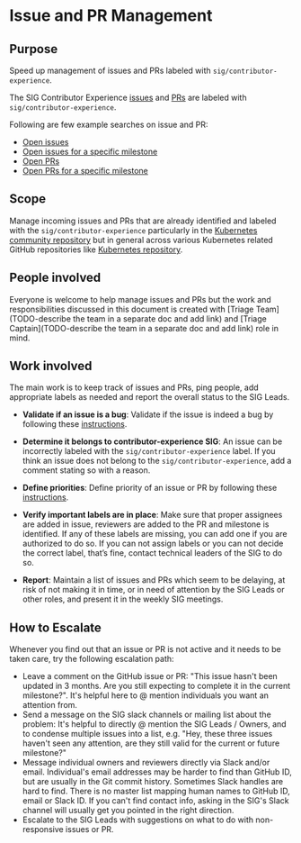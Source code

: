 # Issue and PR Management

## Purpose

Speed up management of issues and PRs labeled with `sig/contributor-experience`.

The SIG Contributor Experience [issues](https://github.com/kubernetes/community/labels/sig%2Fcontributor-experience) and [PRs](https://github.com/kubernetes/community/pulls?utf8=%E2%9C%93&q=is%3Apr+is%3Aopen+label%3Asig%2Fcontributor-experience+) are labeled with `sig/contributor-experience`.

Following are few example searches on issue and PR:
* [Open issues](https://github.com/kubernetes/community/labels/sig%2Fcontributor-experience)
* [Open issues for a specific milestone](https://github.com/kubernetes/community/issues?utf8=%E2%9C%93&q=is%3Aopen+label%3Asig%2Fcontributor-experience+milestone%3AMay)
* [Open PRs](https://github.com/kubernetes/community/pulls?utf8=%E2%9C%93&q=is%3A+pr+is%3Aopen+label%3Asig%2Fcontributor-experience+) 
* [Open PRs for a specific milestone](https://github.com/kubernetes/community/pulls?utf8=%E2%9C%93&q=is%3Apr+label%3Asig%2Fcontributor-experience+milestone%3AMay+is%3Aopen)

## Scope

Manage incoming issues and PRs that are already identified and labeled with the `sig/contributor-experience` particularly in the [Kubernetes community repository](https://github.com/kubernetes/community) but in general across various Kubernetes related GitHub repositories like [Kubernetes repository](https://github.com/kubernetes/kubernetes/issues?utf8=%E2%9C%93&q=is%3Aissue+is%3Aopen+label%3Asig%2Fcontributor-experience).

## People involved

Everyone is welcome to help manage issues and PRs but the work and responsibilities discussed in this document is created with [Triage Team](TODO-describe the team in a separate doc and add link) and [Triage Captain](TODO-describe the team in a separate doc and add link) role in mind.

## Work involved

The main work is to keep track of issues and PRs, ping people, add appropriate labels as needed and report the overall status to the SIG Leads.

- **Validate if an issue is a bug**: Validate if the issue is indeed a bug by following these [instructions](https://github.com/kubernetes/community/blob/master/contributors/guide/issue-triage.md#validate-if-the-issue-is-bug).

- **Determine it belongs to contributor-experience SIG**: An issue can be incorrectly labeled with the `sig/contributor-experience` label. If you think an issue does not belong to the `sig/contributor-experience`, add a comment stating so with a reason.

- **Define priorities**: Define priority of an issue or PR by following these [instructions](https://github.com/kubernetes/community/blob/master/contributors/guide/issue-triage.md#define-priority).

- **Verify important labels are in place**: Make sure that proper assignees are added in issue, reviewers are added to the PR and milestone is identified. If any of these labels are missing, you can add one if you are authorized to do so. If you can not assign labels or you can not decide the correct label, that’s fine, contact technical leaders of the SIG to do so.

- **Report**: Maintain a list of issues and PRs which seem to be delaying, at risk of not making it in time, or in need of attention by the SIG Leads or other roles, and present it in the weekly SIG meetings.

## How to Escalate
Whenever you find out that an issue or PR is not active and it needs to be taken care, try the following escalation path:
* Leave a comment on the GitHub issue or PR: "This issue hasn't been updated in 3 months. Are you still expecting to complete it in the current milestone?". It's helpful here to @ mention individuals you want an attention from.
* Send a message on the SIG slack channels or mailing list about the problem: It's helpful to directly @ mention the SIG Leads / Owners, and to condense multiple issues into a list, e.g. "Hey, these three issues haven't seen any attention, are they still valid for the current or future milestone?"
* Message individual owners and reviewers directly via Slack and/or email. Individual's email addresses may be harder to find than GitHub ID, but are usually in the Git commit history. Sometimes Slack handles are hard to find. There is no master list mapping human names to GitHub ID, email or Slack ID. If you can't find contact info, asking in the SIG's Slack channel will usually get you pointed in the right direction.
* Escalate to the SIG Leads with suggestions on what to do with non-responsive issues or PR.

